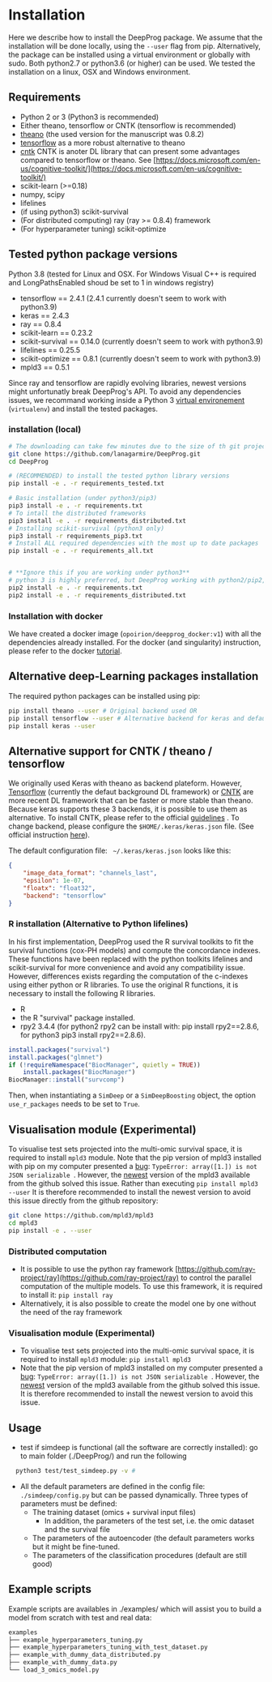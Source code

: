 # Installation

Here we describe how to install the DeepProg package. We assume that the installation will be done locally, using the `--user` flag from pip. Alternatively, the package can be installed using a virtual environment or globally with sudo. Both python2.7 or python3.6 (or higher) can be used. We tested the installation on a linux, OSX and Windows environment.

## Requirements
* Python 2 or 3 (Python3 is recommended)
* Either theano, tensorflow or CNTK (tensorflow is recommended)
* [theano](http://deeplearning.net/software/theano/install.html) (the used version for the manuscript was 0.8.2)
* [tensorflow](https://www.tensorflow.org/) as a more robust alternative to theano
* [cntk](https://github.com/microsoft/CNTK) CNTK is anoter DL library that can present some advantages compared to tensorflow or theano. See [https://docs.microsoft.com/en-us/cognitive-toolkit/](https://docs.microsoft.com/en-us/cognitive-toolkit/)
* scikit-learn (>=0.18)
* numpy, scipy
* lifelines
* (if using python3) scikit-survival
* (For distributed computing) ray (ray >= 0.8.4) framework
* (For hyperparameter tuning) scikit-optimize

## Tested python package versions
Python 3.8 (tested for Linux and OSX. For Windows Visual C++ is required and LongPathsEnabled shoud be set to 1 in windows registry)
* tensorflow == 2.4.1 (2.4.1 currently doesn't seem to work with python3.9)
* keras == 2.4.3
* ray == 0.8.4
* scikit-learn == 0.23.2
* scikit-survival == 0.14.0 (currently doesn't seem to work with python3.9)
* lifelines == 0.25.5
* scikit-optimize == 0.8.1 (currently doesn't seem to work with python3.9)
* mpld3 == 0.5.1

Since ray and tensorflow are rapidly evolving libraries, newest versions might unfortunatly break DeepProg's API. To avoid any dependencies issues, we recommand working inside a Python 3 [virtual environement](https://docs.python.org/3/tutorial/venv.html) (`virtualenv`) and install the tested packages.

### installation (local)

```bash
# The downloading can take few minutes due to the size of th git project
git clone https://github.com/lanagarmire/DeepProg.git
cd DeepProg

# (RECOMMENDED) to install the tested python library versions
pip install -e . -r requirements_tested.txt

# Basic installation (under python3/pip3)
pip3 install -e . -r requirements.txt
# To intall the distributed frameworks
pip3 install -e . -r requirements_distributed.txt
# Installing scikit-survival (python3 only)
pip3 install -r requirements_pip3.txt
# Install ALL required dependencies with the most up to date packages
pip install -e . -r requirements_all.txt


# **Ignore this if you are working under python3**
# python 3 is highly preferred, but DeepProg working with python2/pip2, however there is no support for scikit-survival in python2
pip2 install -e . -r requirements.txt
pip2 install -e . -r requirements_distributed.txt
```

### Installation with docker
We have created a docker image (`opoirion/deepprog_docker:v1`) with all the dependencies already installed. For the docker (and singularity) instruction, please refer to the docker [tutorial](https://deepprog-garmires-lab.readthedocs.io/en/latest/usage_with_docker.html).

## Alternative deep-Learning packages installation

The required python packages can be installed using pip:

```bash
pip install theano --user # Original backend used OR
pip install tensorflow --user # Alternative backend for keras and default
pip install keras --user
```

## Alternative support for CNTK / theano / tensorflow
We originally used Keras with theano as backend plateform. However, [Tensorflow](https://www.tensorflow.org/) (currently the defaut background DL framework) or [CNTK](https://docs.microsoft.com/en-us/cognitive-toolkit/) are more recent DL framework that can be faster or more stable than theano. Because keras supports these 3 backends, it is possible to use them as alternative. To install CNTK, please refer to the official [guidelines](https://docs.microsoft.com/en-us/cognitive-toolkit/setup-cntk-on-your-machine) . To change backend, please configure the `$HOME/.keras/keras.json` file. (See official instruction [here](https://keras.io/backend/)).

The default configuration file: ` ~/.keras/keras.json` looks like this:

```json
{
    "image_data_format": "channels_last",
    "epsilon": 1e-07,
    "floatx": "float32",
    "backend": "tensorflow"
}
```

### R installation (Alternative to Python lifelines)

In his first implementation, DeepProg used the R survival toolkits to fit the survival functions (cox-PH models) and compute the concordance indexes. These functions have been replaced with the python toolkits lifelines and scikit-survival for more convenience and avoid any compatibility issue. However, differences exists regarding the computation of the c-indexes using either python or R libraries. To use the original R functions, it is necessary to install the following R libraries.

* R
* the R "survival" package installed.
* rpy2 3.4.4 (for python2 rpy2 can be install with: pip install rpy2==2.8.6, for python3 pip3 install rpy2==2.8.6).


```R
install.packages("survival")
install.packages("glmnet")
if (!requireNamespace("BiocManager", quietly = TRUE))
    install.packages("BiocManager")
BiocManager::install("survcomp")
```

Then, when instantiating a `SimDeep` or a `SimDeepBoosting` object, the option `use_r_packages` needs to be set to `True`.


## Visualisation module (Experimental)
To visualise test sets projected into the multi-omic survival space, it is required to install `mpld3` module.
Note that the pip version of mpld3 installed with pip on my computer presented a [bug](https://github.com/mpld3/mpld3/issues/434): `TypeError: array([1.]) is not JSON serializable `. However, the [newest](https://github.com/mpld3/mpld3) version of the mpld3 available from the github solved this issue. Rather than executing `pip install mpld3 --user` It is therefore recommended to install the newest version to avoid this issue directly from the github repository:

```bash
git clone https://github.com/mpld3/mpld3
cd mpld3
pip install -e . --user
```

### Distributed computation
* It is possible to use the python ray framework [https://github.com/ray-project/ray](https://github.com/ray-project/ray) to control the parallel computation of the multiple models. To use this framework, it is required to install it: `pip install ray`
* Alternatively, it is also possible to create the model one by one without the need of the ray framework

### Visualisation module (Experimental)
* To visualise test sets projected into the multi-omic survival space, it is required to install `mpld3` module: `pip install mpld3`
* Note that the pip version of mpld3 installed on my computer presented a [bug](https://github.com/mpld3/mpld3/issues/434): `TypeError: array([1.]) is not JSON serializable `. However, the [newest](https://github.com/mpld3/mpld3) version of the mpld3 available from the github solved this issue. It is therefore recommended to install the newest version to avoid this issue.

## Usage
* test if simdeep is functional (all the software are correctly installed): go to main folder (./DeepProg/) and run the following

```bash
  python3 test/test_simdeep.py -v #
  ```

* All the default parameters are defined in the config file: `./simdeep/config.py` but can be passed dynamically. Three types of parameters must be defined:
  * The training dataset (omics + survival input files)
    * In addition, the parameters of the test set, i.e. the omic dataset and the survival file
  * The parameters of the autoencoder (the default parameters works but it might be fine-tuned.
  * The parameters of the classification procedures (default are still good)


## Example scripts

Example scripts are availables in ./examples/ which will assist you to build a model from scratch with test and real data:

```bash
examples
├── example_hyperparameters_tuning.py
├── example_hyperparameters_tuning_with_test_dataset.py
├── example_with_dummy_data_distributed.py
├── example_with_dummy_data.py
└── load_3_omics_model.py
